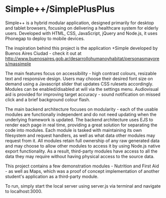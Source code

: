 # Simple++/SimplePlusPlus
Simple++ is a hybrid modular application, designed primarily for desktop and tablet browsers, focusing on delivering a healthcare system
for elderly users. Developed with HTML, CSS, JavaScript, jQuery and Node.js, it uses Phonegap to deploy to mobile devices.

The inspiration behind this project is the application +Simple developed by Buenos Aires Ciudad - check it out at http://www.buenosaires.gob.ar/desarrollohumanoyhabitat/personasmayores/massimple

The main features focus on accessibility - high contrast colours, resizable text and responsive design. Users may choose their desired font size on demand using a Javascript slider that updates CSS rulesets accordingly. Modules can be enabled/disabled at will via the settings menu. Audiovisual aid is provided for improving target accuracy - sound notification on missed click and a brief background colour flash.

The main backend architecture focuses on modularity - each of the usable modules are functionally independent and do not need updating when the underlying framework is updated.
The backend architecture uses EJS to render each page in real time, providing a great solution for separating the code into modules. Each module is tasked with maintaining its own filesystem and request handlers, as well as what data other modules may request from it. All modules retain full ownership of any raw generated data and may choose to allow other modules to access it by using Node.js native export functionality. As a result, third-party modules have access to all the data they may require without having physical access to the source data.

This project contains a few demonstration modules - Nutrition and First Aid - as well as Maps, which was a proof of concept implementation of another student's application as a third-party module.

To run, simply start the local server using server.js via terminal and navigate to localhost:3000. 
